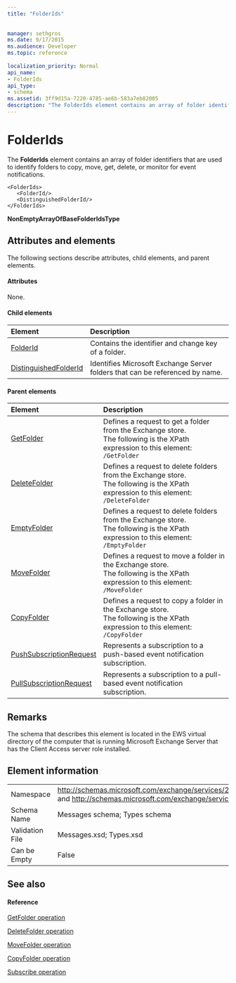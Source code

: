 ```yaml
---
title: "FolderIds"
 
 
manager: sethgros
ms.date: 9/17/2015
ms.audience: Developer
ms.topic: reference
 
localization_priority: Normal
api_name:
- FolderIds
api_type:
- schema
ms.assetid: 3ff9d15a-7220-4785-ae6b-583a7eb82005
description: "The FolderIds element contains an array of folder identifiers that are used to identify folders to copy, move, get, delete, or monitor for event notifications."
---
```


# FolderIds

The **FolderIds** element contains an array of folder identifiers that are used to identify folders to copy, move, get, delete, or monitor for event notifications. 
  
```
<FolderIds>
   <FolderId/>
   <DistinguishedFolderId/>
</FolderIds>
```

 **NonEmptyArrayOfBaseFolderIdsType**
## Attributes and elements

The following sections describe attributes, child elements, and parent elements.
  
#### Attributes

None.
  
#### Child elements

|**Element**|**Description**|
|:-----|:-----|
|[FolderId](folderid.md) <br/> |Contains the identifier and change key of a folder.  <br/> |
|[DistinguishedFolderId](distinguishedfolderid.md) <br/> |Identifies Microsoft Exchange Server folders that can be referenced by name.  <br/> |
   
#### Parent elements

|**Element**|**Description**|
|:-----|:-----|
|[GetFolder](getfolder.md) <br/> |Defines a request to get a folder from the Exchange store.  <br/> The following is the XPath expression to this element:  `/GetFolder` <br/> |
|[DeleteFolder](deletefolder.md) <br/> |Defines a request to delete folders from the Exchange store.  <br/> The following is the XPath expression to this element:  `/DeleteFolder` <br/> |
|[EmptyFolder](emptyfolder.md) <br/> |Defines a request to delete folders from the Exchange store.  <br/> The following is the XPath expression to this element:  `/EmptyFolder` <br/> |
|[MoveFolder](movefolder.md) <br/> |Defines a request to move a folder in the Exchange store.  <br/> The following is the XPath expression to this element:  `/MoveFolder` <br/> |
|[CopyFolder](copyfolder.md) <br/> |Defines a request to copy a folder in the Exchange store.  <br/> The following is the XPath expression to this element:  `/CopyFolder` <br/> |
|[PushSubscriptionRequest](pushsubscriptionrequest.md) <br/> |Represents a subscription to a push-based event notification subscription.  <br/> |
|[PullSubscriptionRequest](pullsubscriptionrequest.md) <br/> |Represents a subscription to a pull-based event notification subscription.  <br/> |
   
## Remarks

The schema that describes this element is located in the EWS virtual directory of the computer that is running Microsoft Exchange Server that has the Client Access server role installed.
  
## Element information

|||
|:-----|:-----|
|Namespace  <br/> |http://schemas.microsoft.com/exchange/services/2006/messages and http://schemas.microsoft.com/exchange/services/2006/types  <br/> |
|Schema Name  <br/> |Messages schema; Types schema  <br/> |
|Validation File  <br/> |Messages.xsd; Types.xsd  <br/> |
|Can be Empty  <br/> |False  <br/> |
   
## See also

#### Reference

[GetFolder operation](getfolder-operation.md)
  
[DeleteFolder operation](deletefolder-operation.md)
  
[MoveFolder operation](movefolder-operation.md)
  
[CopyFolder operation](copyfolder-operation.md)
  
[Subscribe operation](subscribe-operation.md)

